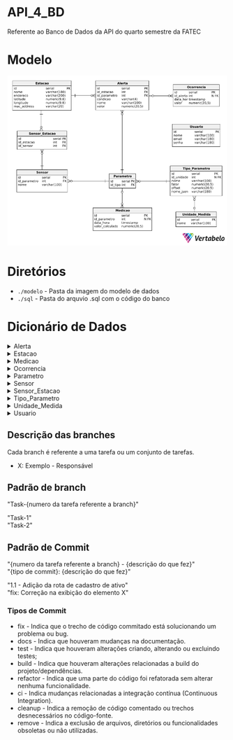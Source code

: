 # API_4_BD
Referente ao Banco de Dados da API do quarto semestre da FATEC

# Modelo

![Modelo do banco de dados](./modelo/Modelo.png)

# Diretórios

* `./modelo` - Pasta da imagem do modelo de dados
* `./sql` - Pasta do arquvio .sql com o código do banco

# Dicionário de Dados

<details>
    <summary>Alerta</summary>

    |   Colunas    | Tipo de dados | Comprimento |  Restrições  | Valor padrão |              Descrição               |
    | :----------: | :-----------: | :---------: | :----------: | :----------: | :----------------------------------: |
    |      id      |    SERIAL     |   Default   | PK, NOT NULL |   IDENTITY   |  Número de identificação do alerta   |
    |  id_estacao  |      INT      |   Default   | FK, NOT NULL |   IDENTITY   |  Número de identificação da estação  |
    | id_parametro |      INT      |   Default   | FK, NOT NULL |   IDENTITY   | Número de identificação do parâmetro |
    |   condicao   |    VARCHAR    |      4      |   NOT NULL   |     N/A      |          Condição da alerta          |
    |     nome     |    VARCHAR    |     100     |   NOT NULL   |     N/A      |            Nome do alerta            |
    |    valor     |    NUMERIC    |   (20, 5)   |   NOT NULL   |     N/A      |           Valor do alerta            |

</details>

<details>
    <summary>Estacao</summary>

    |   Colunas   | Tipo de dados | Comprimento |  Restrições  | Valor padrão |             Descrição              |
    | :---------: | :-----------: | :---------: | :----------: | :----------: | :--------------------------------: |
    |     id      |    SERIAL     |   Default   | PK, NOT NULL |   IDENTITY   | Número de identificação da estação |
    |    nome     |    VARCHAR    |     180     |   NOT NULL   |     N/A      |          Nome da estação           |
    |  endereco   |    VARCHAR    |     200     |   NOT NULL   |     N/A      |        Endereco da estação         |
    |  latitude   |    NUMERIC    |   (9, 6)    |   NOT NULL   |     N/A      |        Latitude da estação         |
    |  longitude  |    NUMERIC    |   (9, 6)    |   NOT NULL   |     N/A      |        Longitude da estação        |
    | mac_address |    VARCHAR    |     20      |   NOT NULL   |     N/A      |       Mac address da estação       |

</details>

<details>
    <summary>Medicao</summary>

    |     Colunas     | Tipo de dados | Comprimento |  Restrições  | Valor padrão |                  Descrição                   |
    | :-------------: | :-----------: | :---------: | :----------: | :----------: | :------------------------------------------: |
    |       id        |    SERIAL     |   Default   | PK, NOT NULL |   IDENTITY   |      Número de identificação da medição      |
    |  id_parametro   |      INT      |   Default   |      FK      |   IDENTITY   | Número de identificação do tipo do parâmetro |
    |    data_hora    |   TIMESTAMP   |   Default   |   NOT NULL   |     N/A      |            Data e hora da medição            |
    | valor_calculado |    NUMERIC    |   (20, 5)   |   NOT NULL   |     N/A      |          Valor Calculado da medição          |

</details>

<details>
    <summary>Ocorrencia</summary>

    |  Colunas  | Tipo de dados | Comprimento |  Restrições  | Valor padrão |               Descrição               |
    | :-------: | :-----------: | :---------: | :----------: | :----------: | :-----------------------------------: |
    |    id     |    SERIAL     |   Default   | PK, NOT NULL |   IDENTITY   | Número de identificação da ocorrência |
    | id_alerta |      INT      |   Default   |      FK      |   IDENTITY   |   Número de identificação do alerta   |
    | data_hora |   TIMESTAMP   |   Default   |   NOT NULL   |     N/A      |       Data e hora da ocorrência       |
    |   valor   |    NUMERIC    |   (20, 5)   |   NOT NULL   |     N/A      |          Valor da ocorrência          |

</details>

<details>
    <summary>Parametro</summary>

    | Colunas | Tipo de dados | Comprimento |  Restrições  | Valor padrão |                  Descrição                   |
    | :-----: | :-----------: | :---------: | :----------: | :----------: | :------------------------------------------: |
    |   id    |    SERIAL     |   Default   | PK, NOT NULL |   IDENTITY   |     Número de identificação do parâmetro     |
    | id_tipo |      INT      |   Default   | FK, NOT NULL |   IDENTITY   | Número de identificação do tipo do parâmetro |

</details>

<details>
    <summary>Sensor</summary>

    |   Colunas    | Tipo de dados | Comprimento |  Restrições  | Valor padrão |              Descrição               |
    | :----------: | :-----------: | :---------: | :----------: | :----------: | :----------------------------------: |
    |      id      |    SERIAL     |   Default   | PK, NOT NULL |   IDENTITY   |  Número de identificação do sensor   |
    | id_parametro |      INT      |   Default   | FK, NOT NULL |   IDENTITY   | Número de identificação do parâmetro |
    |     nome     |    VARCHAR    |     100     |   NOT NULL   |     N/A      |      Nome do tipo do parâmetro       |

</details>

<details>
    <summary>Sensor_Estacao</summary>

    |  Colunas   | Tipo de dados | Comprimento |  Restrições  | Valor padrão |                         Descrição                          |
    | :--------: | :-----------: | :---------: | :----------: | :----------: | :--------------------------------------------------------: |
    |     id     |    SERIAL     |   Default   | PK, NOT NULL |   IDENTITY   | Número de identificação da relação do sensor com a estação |
    | id_sensor  |      INT      |   Default   | FK, NOT NULL |   IDENTITY   |             Número de identificação do sensor              |
    | id_estacao |      INT      |   Default   | FK, NOT NULL |   IDENTITY   |             Número de identificação da estação             |

</details>

<details>
    <summary>Tipo_Parametro</summary>

    |  Colunas   | Tipo de dados | Comprimento |  Restrições  | Valor padrão |                  Descrição                   |
    | :--------: | :-----------: | :---------: | :----------: | :----------: | :------------------------------------------: |
    |     id     |    SERIAL     |   Default   | PK, NOT NULL |   IDENTITY   | Número de identificação do tipo do parâmetro |
    | id_unidade |      INT      |   Default   |      FK      |   IDENTITY   | Número de identificação da unidade de medida |
    |    nome    |    VARCHAR    |     100     |   NOT NULL   |     N/A      |          Nome do tipo do parâmetro           |
    |   fator    |    NUMERIC    |   (20, 5)   |   NOT NULL   |     N/A      |          Fator do tipo do parâmetro          |
    |   offset   |    NUMERIC    |   (20, 5)   |   NOT NULL   |     N/A      |         Offset do tipo do parâmetro          |
    | nome_json  |    VARCHAR    |     180     |   NOT NULL   |     N/A      |      Nome do json do tipo do parâmetro       |

</details>

<details>
    <summary>Unidade_Medida</summary>

    | Colunas | Tipo de dados | Comprimento |  Restrições  | Valor padrão |                  Descrição                   |
    | :-----: | :-----------: | :---------: | :----------: | :----------: | :------------------------------------------: |
    |   id    |    SERIAL     |   Default   | PK, NOT NULL |   IDENTITY   | Número de identificação da unidade de medida |
    |  nome   |    VARCHAR    |     100     |   NOT NULL   |     N/A      |          Nome da unidade de medida           |

</details>

<details>
    <summary>Usuario</summary>

    | Colunas | Tipo de dados | Comprimento |  Restrições  | Valor padrão |             Descrição              |
    | :-----: | :-----------: | :---------: | :----------: | :----------: | :--------------------------------: |
    |   id    |    SERIAL     |   Default   | PK, NOT NULL |   IDENTITY   | Número de identificação do usuário |
    |  nome   |    VARCHAR    |     100     |   NOT NULL   |     N/A      |          Nome do usuário           |
    |  email  |    VARCHAR    |     180     |   NOT NULL   |     N/A      |          Email do usuário          |
    |  senha  |    VARCHAR    |     180     |   NOT NULL   |     N/A      |          Senha do usuário          |

</details>

## Descrição das branches
Cada branch é referente a uma tarefa ou um conjunto de tarefas.

- X: Exemplo - Responsável

## Padrão de branch
"Task-{numero da tarefa referente a branch}"

"Task-1"    
"Task-2"

## Padrão de Commit
"{numero da tarefa referente a branch} - {descrição do que fez}"    
"{tipo de commit}: {descrição do que fez}"

"1.1 - Adição da rota de cadastro de ativo"     
"fix: Correção na exibição do elemento X"

### Tipos de Commit

* fix - Indica que o trecho de código commitado está solucionando um problema ou bug.
* docs - Indica que houveram mudanças na documentação.
* test - Indica que houveram alterações criando, alterando ou excluindo testes;
* build - Indica que houveram alterações relacionadas a build do projeto/dependências.
* refactor - Indica que uma parte do código foi refatorada sem alterar nenhuma funcionalidade.
* ci - Indica mudanças relacionadas a integração contínua (Continuous Integration).
* cleanup - Indica a remoção de código comentado ou trechos desnecessários no código-fonte.
* remove - Indica a exclusão de arquivos, diretórios ou funcionalidades obsoletas ou não utilizadas.
